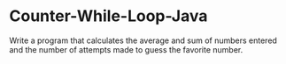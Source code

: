 # Counter-While-Loop-Java
Write a program that calculates the average and sum of numbers entered and the number of attempts made to guess the favorite number.
